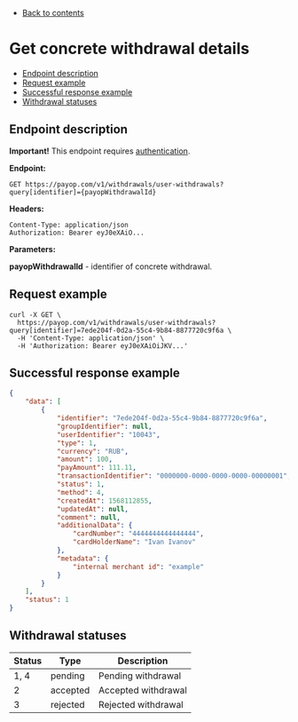  * [Back to contents](../Readme.md#contents)

# Get concrete withdrawal details

* [Endpoint description](#endpoint-description)
* [Request example](#request-example)
* [Successful response example](#successful-response-example)
* [Withdrawal statuses](#withdrawal-statuses)


## Endpoint description

**Important!** This endpoint requires [authentication](../Authentication/bearerAuthentication.md).

**Endpoint:**

    GET https://payop.com/v1/withdrawals/user-withdrawals?query[identifier]={payopWithdrawalId}

**Headers:**
 
    Content-Type: application/json
    Authorization: Bearer eyJ0eXAiO...
    
**Parameters:**

**payopWithdrawalId** - identifier of concrete withdrawal.

## Request example

```shell script
curl -X GET \
  https://payop.com/v1/withdrawals/user-withdrawals?query[identifier]=7ede204f-0d2a-55c4-9b84-8877720c9f6a \
  -H 'Content-Type: application/json' \
  -H 'Authorization: Bearer eyJ0eXAiOiJKV...'
```

## Successful response example

```json
{
    "data": [
        {
            "identifier": "7ede204f-0d2a-55c4-9b84-8877720c9f6a",
            "groupIdentifier": null,
            "userIdentifier": "10043",
            "type": 1,
            "currency": "RUB",
            "amount": 100,
            "payAmount": 111.11,
            "transactionIdentifier": "0000000-0000-0000-0000-00000001",
            "status": 1,
            "method": 4,
            "createdAt": 1568112855,
            "updatedAt": null,
            "comment": null,
            "additionalData": {
                "cardNumber": "4444444444444444",
                "cardHolderName": "Ivan Ivanov"
            },
            "metadata": {
                "internal merchant id": "example"
            }
        }
    ],
    "status": 1
}
```

## Withdrawal statuses

Status | Type     | Description                       |
-------|----------|-----------------------------------|
1, 4   | pending  | Pending withdrawal                |
2      | accepted | Accepted withdrawal               |
3      | rejected | Rejected withdrawal               |
